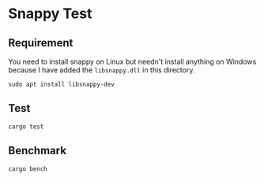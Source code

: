 # Snappy Test

## Requirement
You need to install snappy on Linux but needn't install anything on Windows because I have added the `libsnappy.dll` in this directory.
```
sudo apt install libsnappy-dev
```

## Test
```
cargo test
```

## Benchmark
```
cargo bench
```

